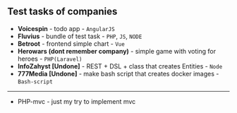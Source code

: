 ## Test tasks of companies

* **Voicespin** - todo app - `AngularJS` 
* **Fluvius** - bundle of test task - `PHP`, `JS`, `NODE`
* **Betroot** - frontend simple chart - `Vue`
* **Herowars (dont remember company)** - simple game with voting for heroes - `PHP(Laravel)`
* **InfoZahyst [Undone]** - REST + DSL + class that creates Entities - `Node`
* **777Media [Undone]** - make bash script that creates docker images - `Bash-script`


---

* PHP-mvc - just my try to implement mvc 